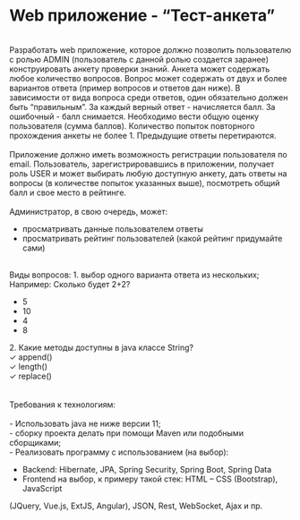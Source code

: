 # Web приложение - “Тест-анкета”
<br/>
Разработать web приложение, которое должно позволить пользователю с ролью ADMIN
(пользователь с данной ролью создается заранее) конструировать анкету проверки знаний. Анкета
может содержать любое количество вопросов. Вопрос может содержать от двух и более
вариантов ответа (пример вопросов и ответов дан ниже). В зависимости от вида вопроса среди
ответов, один обязательно должен быть “правильным”. За каждый верный ответ - начисляется
балл. За ошибочный - балл снимается. Необходимо вести общую оценку пользователя (сумма
баллов). Количество попыток повторного прохождения анкеты не более 1. Предыдущие ответы
перетираются. <br/><br/>
Приложение должно иметь возможность регистрации пользователя по email. Пользователь,
зарегистрировавшись в приложении, получает роль USER и может выбирать любую доступную
анкету, дать ответы на вопросы (в количестве попыток указанных выше), посмотреть общий балл
и свое место в рейтинге.
<br/><br/>
Администратор, в свою очередь, может:
<ul>
<li>просматривать данные пользователем ответы</li>
<li>просматривать рейтинг пользователей (какой рейтинг придумайте сами)</li>
</ul>
<br/>
Виды вопросов:
1. выбор одного варианта ответа из нескольких;
Например:
Сколько будет 2+2?
<ul>
<li>5</li>
<li>10</li>
<li>4</li>
<li>8</li>
</ul>
2. Какие методы доступны в java классе String?<br/>
&check; append()<br/>
&check; length()<br/>
&check; replace()<br/>
<br/><br/>
Требования к технологиям:
<br/>
<br/>- Использовать java не ниже версии 11;
<br/>- сборку проекта делать при помощи Maven или подобными сборщиками;
<br/>- Реализовать программу с использованием (на выбор):
<ul>
<li>Backend: Hibernate, JPA, Spring Security, Spring Boot, Spring Data</li>
<li>Frontend на выбор, к примеру такой стек: HTML – CSS (Bootstrap), JavaScript</li>
</ul>
(JQuery, Vue.js, ExtJS, Angular), JSON, Rest, WebSocket, Ajax и пр.
